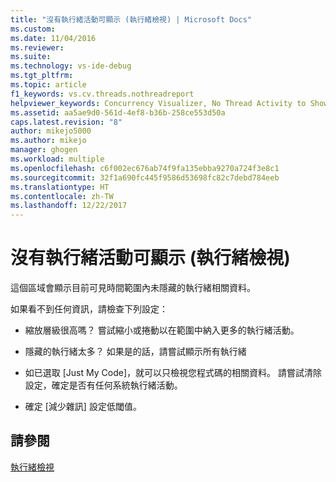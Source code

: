 ```yaml
---
title: "沒有執行緒活動可顯示 (執行緒檢視) | Microsoft Docs"
ms.custom: 
ms.date: 11/04/2016
ms.reviewer: 
ms.suite: 
ms.technology: vs-ide-debug
ms.tgt_pltfrm: 
ms.topic: article
f1_keywords: vs.cv.threads.nothreadreport
helpviewer_keywords: Concurrency Visualizer, No Thread Activity to Show (Threads View)
ms.assetid: aa5ae9d0-561d-4ef8-b36b-258ce553d50a
caps.latest.revision: "8"
author: mikejo5000
ms.author: mikejo
manager: ghogen
ms.workload: multiple
ms.openlocfilehash: c6f002ec676ab74f9fa135ebba9270a724f3e8c1
ms.sourcegitcommit: 32f1a690fc445f9586d53698fc82c7debd784eeb
ms.translationtype: HT
ms.contentlocale: zh-TW
ms.lasthandoff: 12/22/2017
---
```

# <a name="no-thread-activity-to-show-threads-view"></a>沒有執行緒活動可顯示 (執行緒檢視)
這個區域會顯示目前可見時間範圍內未隱藏的執行緒相關資料。  
  
 如果看不到任何資訊，請檢查下列設定：  
  
-   縮放層級很高嗎？ 嘗試縮小或捲動以在範圍中納入更多的執行緒活動。  
  
-   隱藏的執行緒太多？ 如果是的話，請嘗試顯示所有執行緒  
  
-   如已選取 [Just My Code]，就可以只檢視您程式碼的相關資料。 請嘗試清除設定，確定是否有任何系統執行緒活動。  
  
-   確定 [減少雜訊] 設定低閾值。  
  
## <a name="see-also"></a>請參閱  
 [執行緒檢視](../profiling/threads-view-parallel-performance.md)